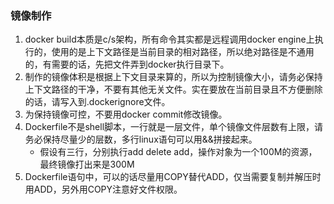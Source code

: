 ### 镜像制作

1. docker build本质是c/s架构，所有命令其实都是远程调用docker engine上执行的，使用的是上下文路径是当前目录的相对路径，所以绝对路径是不通用的，有需要的话，先把文件弄到docker执行目录下。
2. 制作的镜像体积是根据上下文目录来算的，所以为控制镜像大小，请务必保持上下文路径的干净，不要有其他无关文件。实在要放在当前目录且不方便删除的话，请写入到.dockerignore文件。
3. 为保持镜像可控，不要用docker commit修改镜像。
4. Dockerfile不是shell脚本，一行就是一层文件，单个镜像文件层数有上限，请务必保持尽量少的层数，多行linux语句可以用&&拼接起来。
   - 假设有三行，分别执行add delete add，操作对象为一个100M的资源，最终镜像打出来是300M
5. Dockerfile语句中，可以的话尽量用COPY替代ADD，仅当需要复制并解压时用ADD，另外用COPY注意好文件权限。

